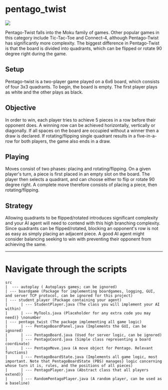 # pentago_twist

![](https://github.com/SaminYeasar/pentago_twist/blob/main/image/game.gif)


Pentago-Twist falls into the Moku family of games. Other popular games in this category include Tic-Tac-Toe and Connect-4, although Pentago-Twist has significantly more complexity. The biggest difference in
Pentago-Twist is that the board is divided into quadrants, which can be flipped or rotate 90 degree right during the game.

## Setup 
Pentago-twist is a two-player game played on a 6x6 board, which consists of four 3x3 quadrants. To begin, the board is empty. The first player plays as white and the other plays as black.


## Objective 
In order to win, each player tries to achieve 5 pieces in a row before their opponent does. A winning row can be achieved horizontally, vertically or diagonally. If all spaces on the board are occupied without a winner then a draw is declared. If rotating/flipping single quadrant results in a five-in-a-row for both players, the game also ends in a draw.


## Playing
Moves consist of two phases: placing and rotating/flipping. On a given player's turn, a piece is first placed in an empty slot on the board. The player then selects a quadrant, and can choose either to flip or rotate 90 degree right. A
complete move therefore consists of placing a piece, then rotating/flipping.

## Strategy
Allowing quadrants to be flipped/rotated introduces significant complexity and your AI agent will need to contend with this high branching complexity. Since quadrants can be flipped/rotated, blocking an opponent's row is not as easy as simply placing an adjacent piece. A good AI agent might consider balancing seeking to win with preventing their opponent from achieving the same.

---

# Navigate through the scripts

    src  
    |  --- autoplay ( Autoplays games; can be ignored) 
    | --- boardgame (Package for implementing boardgames, logging, GUI, and server TCP protocol, can be ignored for this project)
    | --- student_player (Package containing your agent)
    |      | --- StudentPlayer.java (The class you will implement your AI within)
    |      | --- MyTools.java (Placeholder for any extra code you may need)} \nonumber 
    | --- pentago_twist (The package implementing all game logic)
    |      | --- PentagoBoardPanel.java (Implements the GUI, can be ignored)
    |      | --- PentagoBoard.java (Used for server logic, can be ignored)
    |      | --- PentagoCoord.java (Simple class representing a board coordinate)
    |      | --- PentagoMove.java (A move object for Pentago. Relevant functions)
    |      | --- PentagoBoardState.java (Implements all game logic, most important. Note that PentagoBoardState (PBS) manages} logic concerning whose turn it is, rules, and the positions of all pieces)
    |      | --- PentagoPlayer.java (Abstract class that all players extend)} 
    |      | --- RandomPentagoPlayer.java (A random player, can be used as a baseline)


